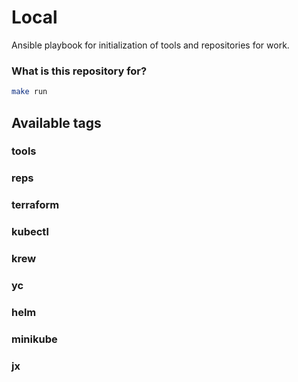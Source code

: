 # Local #

Ansible playbook for initialization of tools and repositories for work.

### What is this repository for? ###

```bash
make run
```

## Available tags

### tools
### reps
### terraform
### kubectl
### krew
### yc
### helm
### minikube
### jx